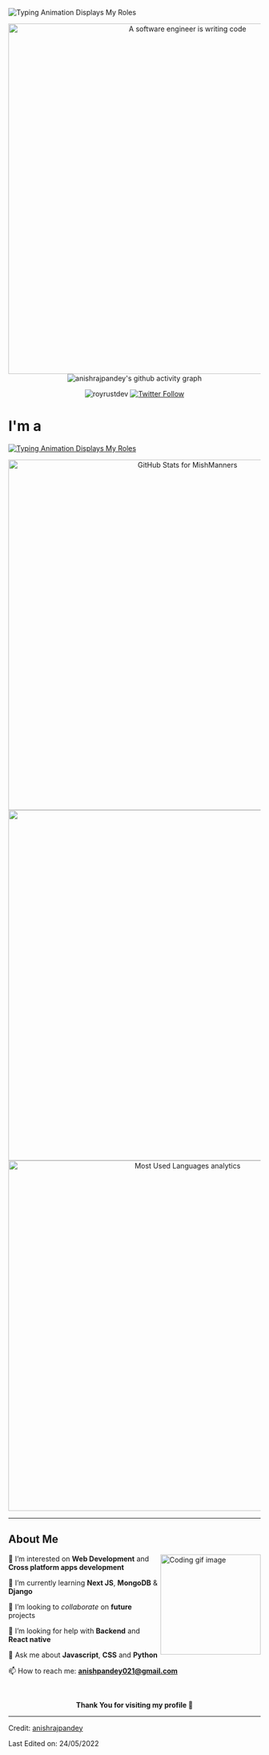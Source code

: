 ![Typing Animation Displays My Roles](https://readme-typing-svg.herokuapp.com?color=%2336BCF7&lines=Hello+I'm+Anish+Raj+Pandey;Welcome+to+my+Github+profile;)

<!-- Hero Section -->
<p align="center"><img src="https://raw.githubusercontent.com/royrustdev/royrustdev/main/assets/img/programming1.webp" alt="A software engineer is writing code" width="700" /><img src="https://activity-graph.herokuapp.com/graph?username=anishrajpandey&theme=react-dark" alt="anishrajpandey's github activity graph" />
  
<!--    FOR SNAKE GAME-->
  
 
</p>
<!-- Profile Views -->
<p align="center">
<img src="https://komarev.com/ghpvc/?username=SarojPandey01&label=Github%20Profile%20Views&color=blueviolet&style=flat-square" alt="royrustdev" />
<a href="https://twitter.com/sarojpandey" target="_blank">
<img alt="Twitter Follow" src="https://img.shields.io/twitter/follow/anishrajpandey?color=blue&logo=Twitter&style=flat-square">
</a>

</p>

# I'm a

[![Typing Animation Displays My Roles](https://readme-typing-svg.herokuapp.com?color=%2336BCF7&lines=Full+Stack+Web+Developer;UI+Designer;UX+Developer;Freelancer;Tech+Geek)](https://git.io/typing-svg)

<!-- Skills as a table -->


<!-- Github Stats, coding streak, Most used languages analytics-->
<p align="center">
<img src="https://github-readme-stats.vercel.app/api?username=SarojPandey01&show_icons=true&include_all_commits=true&count_private=true&theme=jolly&layout=compact" alt="GitHub Stats for MishManners" width="700"/>
<img src="https://github-readme-streak-stats.herokuapp.com?user=SarojPandey01&theme=jolly" width="700"/>
<img src="https://github-readme-stats.vercel.app/api/top-langs?username=SarojPandey01&show_icons=true&locale=en&layout=compact&theme=jolly" alt="Most Used Languages analytics" width="700"/>
</p>

---

<!-- About Me Section is this -->

## About Me

<!-- Coding GIF image -->
<img align="right" width="200" height="200" src="https://raw.githubusercontent.com/royrustdev/royrustdev/main/assets/img/coding.gif" alt="Coding gif image" />

🔭 I’m interested on **Web Development** and **Cross platform apps development**

🌱 I’m currently learning **Next JS**, **MongoDB** & **Django**

👯 I’m looking to _collaborate_ on **future** projects

🤔 I’m looking for help with **Backend** and **React native**

💬 Ask me about **Javascript**, **CSS** and **Python**



📫 How to reach me: **anishpandey021@gmail.com**

<br />
<!-- Contact Se ction -->



<p align="center"><b>Thank You for visiting my profile 🙏</b></p>

---

Credit: [anishrajpandey](https://github.com/anishrajpandey)

Last Edited on: 24/05/2022
